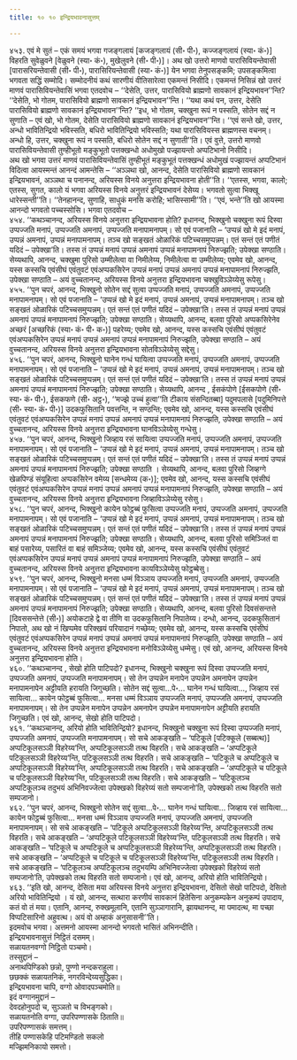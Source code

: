 ```yaml
---
title: १० १० इन्द्रियभावनासुत्तम्

---
```


४५३. एवं मे सुतं – एकं समयं भगवा गजङ्गलायं [कजङ्गलायं (सी॰ पी॰), कज्जङ्गलायं (स्या॰ कं॰)] विहरति सुवेळुवने [वेळुवने (स्या॰ कं॰), मुखेलुवने (सी॰ पी॰)]। अथ खो उत्तरो माणवो पारासिवियन्तेवासी [पारासरियन्तेवासी (सी॰ पी॰), पारासिरियन्तेवासी (स्या॰ कं॰)] येन भगवा तेनुपसङ्कमि; उपसङ्कमित्वा भगवता सद्धिं सम्मोदि। सम्मोदनीयं कथं सारणीयं वीतिसारेत्वा एकमन्तं निसीदि। एकमन्तं निसिन्नं खो उत्तरं माणवं पारासिवियन्तेवासिं भगवा एतदवोच – ‘‘देसेति, उत्तर, पारासिवियो ब्राह्मणो सावकानं इन्द्रियभावन’’न्ति? ‘‘देसेति, भो गोतम, पारासिवियो ब्राह्मणो सावकानं इन्द्रियभावन’’न्ति। ‘‘यथा कथं पन, उत्तर, देसेति पारासिवियो ब्राह्मणो सावकानं इन्द्रियभावन’’न्ति? ‘‘इध, भो गोतम, चक्खुना रूपं न पस्सति, सोतेन सद्दं न सुणाति – एवं खो, भो गोतम, देसेति पारासिवियो ब्राह्मणो सावकानं इन्द्रियभावन’’न्ति। ‘‘एवं सन्ते खो, उत्तर, अन्धो भावितिन्द्रियो भविस्सति, बधिरो भावितिन्द्रियो भविस्सति; यथा पारासिवियस्स ब्राह्मणस्स वचनम्। अन्धो हि, उत्तर, चक्खुना रूपं न पस्सति, बधिरो सोतेन सद्दं न सुणाती’’ति। एवं वुत्ते, उत्तरो माणवो पारासिवियन्तेवासी तुण्हीभूतो मङ्कुभूतो पत्तक्खन्धो अधोमुखो पज्झायन्तो अप्पटिभानो निसीदि।  
अथ खो भगवा उत्तरं माणवं पारासिवियन्तेवासिं तुण्हीभूतं मङ्कुभूतं पत्तक्खन्धं अधोमुखं पज्झायन्तं अप्पटिभानं विदित्वा आयस्मन्तं आनन्दं आमन्तेसि – ‘‘अञ्ञथा खो, आनन्द, देसेति पारासिवियो ब्राह्मणो सावकानं इन्द्रियभावनं, अञ्ञथा च पनानन्द, अरियस्स विनये अनुत्तरा इन्द्रियभावना होती’’ति। ‘‘एतस्स, भगवा, कालो; एतस्स, सुगत, कालो यं भगवा अरियस्स विनये अनुत्तरं इन्द्रियभावनं देसेय्य। भगवतो सुत्वा भिक्खू धारेस्सन्ती’’ति। ‘‘तेनहानन्द, सुणाहि, साधुकं मनसि करोहि; भासिस्सामी’’ति। ‘‘एवं, भन्ते’’ति खो आयस्मा आनन्दो भगवतो पच्चस्सोसि। भगवा एतदवोच –  
४५४. ‘‘कथञ्चानन्द, अरियस्स विनये अनुत्तरा इन्द्रियभावना होति? इधानन्द, भिक्खुनो चक्खुना रूपं दिस्वा उप्पज्जति मनापं, उप्पज्जति अमनापं, उप्पज्जति मनापामनापम्। सो एवं पजानाति – ‘उप्पन्नं खो मे इदं मनापं, उप्पन्नं अमनापं, उप्पन्नं मनापामनापम्। तञ्च खो सङ्खतं ओळारिकं पटिच्चसमुप्पन्नम्। एतं सन्तं एतं पणीतं यदिदं – उपेक्खा’ति। तस्स तं उप्पन्नं मनापं उप्पन्नं अमनापं उप्पन्नं मनापामनापं निरुज्झति; उपेक्खा सण्ठाति। सेय्यथापि, आनन्द, चक्खुमा पुरिसो उम्मीलेत्वा वा निमीलेय्य, निमीलेत्वा वा उम्मीलेय्य; एवमेव खो, आनन्द, यस्स कस्सचि एवंसीघं एवंतुवटं एवंअप्पकसिरेन उप्पन्नं मनापं उप्पन्नं अमनापं उप्पन्नं मनापामनापं निरुज्झति, उपेक्खा सण्ठाति – अयं वुच्चतानन्द, अरियस्स विनये अनुत्तरा इन्द्रियभावना चक्खुविञ्ञेय्येसु रूपेसु।  
४५५. ‘‘पुन चपरं, आनन्द, भिक्खुनो सोतेन सद्दं सुत्वा उप्पज्जति मनापं, उप्पज्जति अमनापं, उप्पज्जति मनापामनापम्। सो एवं पजानाति – ‘उप्पन्नं खो मे इदं मनापं, उप्पन्नं अमनापं, उप्पन्नं मनापामनापम्। तञ्च खो सङ्खतं ओळारिकं पटिच्चसमुप्पन्नम्। एतं सन्तं एतं पणीतं यदिदं – उपेक्खा’ति। तस्स तं उप्पन्नं मनापं उप्पन्नं अमनापं उप्पन्नं मनापामनापं निरुज्झति; उपेक्खा सण्ठाति। सेय्यथापि, आनन्द, बलवा पुरिसो अप्पकसिरेनेव अच्छरं [अच्छरिकं (स्या॰ कं॰ पी॰ क॰)] पहरेय्य; एवमेव खो, आनन्द, यस्स कस्सचि एवंसीघं एवंतुवटं एवंअप्पकसिरेन उप्पन्नं मनापं उप्पन्नं अमनापं उप्पन्नं मनापामनापं निरुज्झति, उपेक्खा सण्ठाति – अयं वुच्चतानन्द, अरियस्स विनये अनुत्तरा इन्द्रियभावना सोतविञ्ञेय्येसु सद्देसु।  
४५६. ‘‘पुन चपरं, आनन्द, भिक्खुनो घानेन गन्धं घायित्वा उप्पज्जति मनापं, उप्पज्जति अमनापं, उप्पज्जति मनापामनापम्। सो एवं पजानाति – ‘उप्पन्नं खो मे इदं मनापं, उप्पन्नं अमनापं, उप्पन्नं मनापामनापम्। तञ्च खो सङ्खतं ओळारिकं पटिच्चसमुप्पन्नम्। एतं सन्तं एतं पणीतं यदिदं – उपेक्खा’ति। तस्स तं उप्पन्नं मनापं उप्पन्नं अमनापं उप्पन्नं मनापामनापं निरुज्झति; उपेक्खा सण्ठाति। सेय्यथापि, आनन्द , ईसकंपोणे [ईसकपोणे (सी॰ स्या॰ कं॰ पी॰), ईसकफणे (सी॰ अट्ठ॰), ‘‘मज्झे उच्चं हुत्वा’’ति टीकाय संसन्दितब्बा] पदुमपलासे [पदुमिनिपत्ते (सी॰ स्या॰ कं॰ पी॰)] उदकफुसितानि पवत्तन्ति, न सण्ठन्ति; एवमेव खो, आनन्द, यस्स कस्सचि एवंसीघं एवंतुवटं एवंअप्पकसिरेन उप्पन्नं मनापं उप्पन्नं अमनापं उप्पन्नं मनापामनापं निरुज्झति, उपेक्खा सण्ठाति – अयं वुच्चतानन्द, अरियस्स विनये अनुत्तरा इन्द्रियभावना घानविञ्ञेय्येसु गन्धेसु।  
४५७. ‘‘पुन चपरं, आनन्द, भिक्खुनो जिव्हाय रसं सायित्वा उप्पज्जति मनापं, उप्पज्जति अमनापं, उप्पज्जति मनापामनापम्। सो एवं पजानाति – ‘उप्पन्नं खो मे इदं मनापं, उप्पन्नं अमनापं, उप्पन्नं मनापामनापम्। तञ्च खो सङ्खतं ओळारिकं पटिच्चसमुप्पन्नम्। एतं सन्तं एतं पणीतं यदिदं – उपेक्खा’ति। तस्स तं उप्पन्नं मनापं उप्पन्नं अमनापं उप्पन्नं मनापामनापं निरुज्झति; उपेक्खा सण्ठाति । सेय्यथापि, आनन्द, बलवा पुरिसो जिव्हग्गे खेळपिण्डं संयूहित्वा अप्पकसिरेन वमेय्य [सन्धमेय्य (क॰)]; एवमेव खो, आनन्द, यस्स कस्सचि एवंसीघं एवंतुवटं एवंअप्पकसिरेन उप्पन्नं मनापं उप्पन्नं अमनापं उप्पन्नं मनापामनापं निरुज्झति, उपेक्खा सण्ठाति – अयं वुच्चतानन्द, अरियस्स विनये अनुत्तरा इन्द्रियभावना जिव्हाविञ्ञेय्येसु रसेसु।  
४५८. ‘‘पुन चपरं, आनन्द, भिक्खुनो कायेन फोट्ठब्बं फुसित्वा उप्पज्जति मनापं, उप्पज्जति अमनापं, उप्पज्जति मनापामनापम्। सो एवं पजानाति – ‘उप्पन्नं खो मे इदं मनापं, उप्पन्नं अमनापं, उप्पन्नं मनापामनापम्। तञ्च खो सङ्खतं ओळारिकं पटिच्चसमुप्पन्नम्। एतं सन्तं एतं पणीतं यदिदं – उपेक्खा’ति। तस्स तं उप्पन्नं मनापं उप्पन्नं अमनापं उप्पन्नं मनापामनापं निरुज्झति; उपेक्खा सण्ठाति। सेय्यथापि, आनन्द, बलवा पुरिसो समिञ्जितं वा बाहं पसारेय्य, पसारितं वा बाहं समिञ्जेय्य; एवमेव खो, आनन्द, यस्स कस्सचि एवंसीघं एवंतुवटं एवंअप्पकसिरेन उप्पन्नं मनापं उप्पन्नं अमनापं उप्पन्नं मनापामनापं निरुज्झति, उपेक्खा सण्ठाति – अयं वुच्चतानन्द, अरियस्स विनये अनुत्तरा इन्द्रियभावना कायविञ्ञेय्येसु फोट्ठब्बेसु।  
४५९. ‘‘पुन चपरं, आनन्द, भिक्खुनो मनसा धम्मं विञ्ञाय उप्पज्जति मनापं, उप्पज्जति अमनापं, उप्पज्जति मनापामनापम्। सो एवं पजानाति – ‘उप्पन्नं खो मे इदं मनापं, उप्पन्नं अमनापं, उप्पन्नं मनापामनापम्। तञ्च खो सङ्खतं ओळारिकं पटिच्चसमुप्पन्नम्। एतं सन्तं एतं पणीतं यदिदं – उपेक्खा’ति। तस्स तं उप्पन्नं मनापं उप्पन्नं अमनापं उप्पन्नं मनापामनापं निरुज्झति; उपेक्खा सण्ठाति। सेय्यथापि, आनन्द, बलवा पुरिसो दिवसंसन्तत्ते [दिवससन्तेत्ते (सी॰)] अयोकटाहे द्वे वा तीणि वा उदकफुसितानि निपातेय्य। दन्धो, आनन्द, उदकफुसितानं निपातो, अथ खो नं खिप्पमेव परिक्खयं परियादानं गच्छेय्य; एवमेव खो, आनन्द, यस्स कस्सचि एवंसीघं एवंतुवटं एवंअप्पकसिरेन उप्पन्नं मनापं उप्पन्नं अमनापं उप्पन्नं मनापामनापं निरुज्झति, उपेक्खा सण्ठाति – अयं वुच्चतानन्द, अरियस्स विनये अनुत्तरा इन्द्रियभावना मनोविञ्ञेय्येसु धम्मेसु। एवं खो, आनन्द, अरियस्स विनये अनुत्तरा इन्द्रियभावना होति।  
४६०. ‘‘कथञ्चानन्द , सेखो होति पाटिपदो? इधानन्द, भिक्खुनो चक्खुना रूपं दिस्वा उप्पज्जति मनापं, उप्पज्जति अमनापं, उप्पज्जति मनापामनापम्। सो तेन उप्पन्नेन मनापेन उप्पन्नेन अमनापेन उप्पन्नेन मनापामनापेन अट्टीयति हरायति जिगुच्छति। सोतेन सद्दं सुत्वा…पे॰… घानेन गन्धं घायित्वा…, जिव्हाय रसं सायित्वा… कायेन फोट्ठब्बं फुसित्वा… मनसा धम्मं विञ्ञाय उप्पज्जति मनापं, उप्पज्जति अमनापं, उप्पज्जति मनापामनापम्। सो तेन उप्पन्नेन मनापेन उप्पन्नेन अमनापेन उप्पन्नेन मनापामनापेन अट्टीयति हरायति जिगुच्छति। एवं खो, आनन्द, सेखो होति पाटिपदो।  
४६१. ‘‘कथञ्चानन्द, अरियो होति भावितिन्द्रियो? इधानन्द, भिक्खुनो चक्खुना रूपं दिस्वा उप्पज्जति मनापं, उप्पज्जति अमनापं, उप्पज्जति मनापामनापम्। सो सचे आकङ्खति – ‘पटिकूले [पटिक्कूले (सब्बत्थ)] अप्पटिकूलसञ्ञी विहरेय्य’न्ति, अप्पटिकूलसञ्ञी तत्थ विहरति। सचे आकङ्खति – ‘अप्पटिकूले पटिकूलसञ्ञी विहरेय्य’न्ति, पटिकूलसञ्ञी तत्थ विहरति। सचे आकङ्खति – ‘पटिकूले च अप्पटिकूले च अप्पटिकूलसञ्ञी विहरेय्य’न्ति, अप्पटिकूलसञ्ञी तत्थ विहरति। सचे आकङ्खति – ‘अप्पटिकूले च पटिकूले च पटिकूलसञ्ञी विहरेय्य’न्ति, पटिकूलसञ्ञी तत्थ विहरति। सचे आकङ्खति – ‘पटिकूलञ्च अप्पटिकूलञ्च तदुभयं अभिनिवज्जेत्वा उपेक्खको विहरेय्यं सतो सम्पजानो’ति, उपेक्खको तत्थ विहरति सतो सम्पजानो।  
४६२. ‘‘पुन चपरं, आनन्द, भिक्खुनो सोतेन सद्दं सुत्वा…पे॰… घानेन गन्धं घायित्वा… जिव्हाय रसं सायित्वा… कायेन फोट्ठब्बं फुसित्वा… मनसा धम्मं विञ्ञाय उप्पज्जति मनापं, उप्पज्जति अमनापं, उप्पज्जति मनापामनापम्। सो सचे आकङ्खति – ‘पटिकूले अप्पटिकूलसञ्ञी विहरेय्य’न्ति, अप्पटिकूलसञ्ञी तत्थ विहरति। सचे आकङ्खति – ‘अप्पटिकूले पटिकूलसञ्ञी विहरेय्य’न्ति, पटिकूलसञ्ञी तत्थ विहरति। सचे आकङ्खति – ‘पटिकूले च अप्पटिकूले च अप्पटिकूलसञ्ञी विहरेय्य’न्ति, अप्पटिकूलसञ्ञी तत्थ विहरति। सचे आकङ्खति – ‘अप्पटिकूले च पटिकूले च पटिकूलसञ्ञी विहरेय्य’न्ति, पटिकूलसञ्ञी तत्थ विहरति। सचे आकङ्खति – ‘पटिकूलञ्च अप्पटिकूलञ्च तदुभयम्पि अभिनिवज्जेत्वा उपेक्खको विहरेय्यं सतो सम्पजानो’ति, उपेक्खको तत्थ विहरति सतो सम्पजानो। एवं खो, आनन्द, अरियो होति भावितिन्द्रियो।  
४६३. ‘‘इति खो, आनन्द, देसिता मया अरियस्स विनये अनुत्तरा इन्द्रियभावना, देसितो सेखो पाटिपदो, देसितो अरियो भावितिन्द्रियो । यं खो, आनन्द, सत्थारा करणीयं सावकानं हितेसिना अनुकम्पकेन अनुकम्पं उपादाय, कतं वो तं मया। एतानि, आनन्द, रुक्खमूलानि, एतानि सुञ्ञागारानि, झायथानन्द, मा पमादत्थ, मा पच्छा विप्पटिसारिनो अहुवत्थ। अयं वो अम्हाकं अनुसासनी’’ति।  
इदमवोच भगवा। अत्तमनो आयस्मा आनन्दो भगवतो भासितं अभिनन्दीति।  
इन्द्रियभावनासुत्तं निट्ठितं दसमम्।  
सळायतनवग्गो निट्ठितो पञ्चमो।  
तस्सुद्दानं –  
अनाथपिण्डिको छन्नो, पुण्णो नन्दकराहुला।  
छछक्कं सळायतनिकं, नगरविन्देय्यसुद्धिका।  
इन्द्रियभावना चापि, वग्गो ओवादपञ्चमोति॥  
इदं वग्गानमुद्दानं –  
देवदहोनुपदो च, सुञ्ञतो च विभङ्गको।  
सळायतनोति वग्गा, उपरिपण्णासके ठिताति॥  
उपरिपण्णासकं समत्तम्।  
तीहि पण्णासकेहि पटिमण्डितो सकलो  
मज्झिमनिकायो समत्तो।  